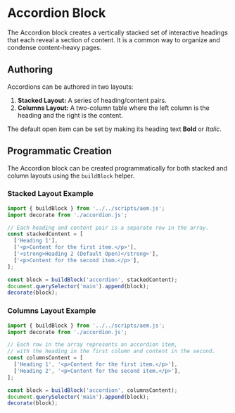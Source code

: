 # Accordion Block

The Accordion block creates a vertically stacked set of interactive headings that each reveal a section of content. It is a common way to organize and condense content-heavy pages.

## Authoring

Accordions can be authored in two layouts:

1.  **Stacked Layout:** A series of heading/content pairs.
2.  **Columns Layout:** A two-column table where the left column is the heading and the right is the content.

The default open item can be set by making its heading text **Bold** or *Italic*.

## Programmatic Creation

The Accordion block can be created programmatically for both stacked and column layouts using the `buildBlock` helper.

### Stacked Layout Example

```javascript
import { buildBlock } from '../../scripts/aem.js';
import decorate from './accordion.js';

// Each heading and content pair is a separate row in the array.
const stackedContent = [
  ['Heading 1'],
  ['<p>Content for the first item.</p>'],
  ['<strong>Heading 2 (Default Open)</strong>'],
  ['<p>Content for the second item.</p>'],
];

const block = buildBlock('accordion', stackedContent);
document.querySelector('main').append(block);
decorate(block);
```

### Columns Layout Example

```javascript
import { buildBlock } from '../../scripts/aem.js';
import decorate from './accordion.js';

// Each row in the array represents an accordion item,
// with the heading in the first column and content in the second.
const columnsContent = [
  ['Heading 1', '<p>Content for the first item.</p>'],
  ['Heading 2', '<p>Content for the second item.</p>'],
];

const block = buildBlock('accordion', columnsContent);
document.querySelector('main').append(block);
decorate(block);
```
